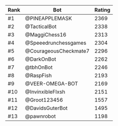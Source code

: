 Rank|Bot|Rating
---|---|---
#1|@PINEAPPLEMASK|2369
#2|@TacticalBot|2338
#3|@MaggiChess16|2313
#4|@Speeedrunchessgames|2304
#5|@CourageousCheckmate7|2296
#6|@DarkOnBot|2262
#7|@tbhOnBot|2246
#8|@RaspFish|2193
#9|@VEER-OMEGA-BOT|2169
#10|@InvinxibleFlxsh|2151
#11|@Groot123456|1557
#12|@DavidsGuterBot|1495
#13|@pawnrobot|1198
